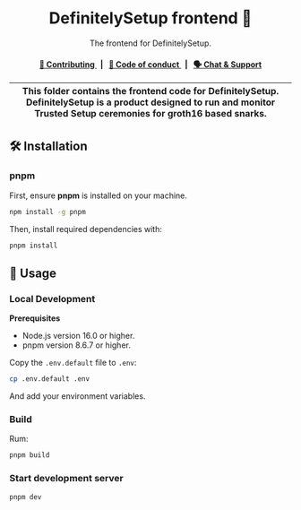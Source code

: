 <p align="center">
    <h1 align="center">
        DefinitelySetup frontend 🌵
    </h1>
    <p align="center">The frontend for DefinitelySetup.</p>
</p>

<div align="center">
    <h4>
        <a href="https://github.com/privacy-scaling-explorations/DefinitelySetup/blob/main/CONTRIBUTING.md">
            👥 Contributing
        </a>
        <span>&nbsp;&nbsp;|&nbsp;&nbsp;</span>
        <a href="https://github.com/privacy-scaling-explorations/DefinitelySetup/blob/main/CODE_OF_CONDUCT.md">
            🤝 Code of conduct
        </a>
        <span>&nbsp;&nbsp;|&nbsp;&nbsp;</span>
        <a href="https://discord.gg/sF5CT5rzrR">
            🗣️ Chat &amp; Support
        </a>
    </h4>
</div>

| This folder contains the frontend code for DefinitelySetup. DefinitelySetup is a product designed to run and monitor Trusted Setup ceremonies for groth16 based snarks. |
| --------------------------------------------------------------------------------------------------------------------------------------------------------------------------------------------- |


## 🛠 Installation

### pnpm

First, ensure **pnpm** is installed on your machine.

```bash
npm install -g pnpm
```

Then, install required dependencies with:

```bash
pnpm install
```

## 📜 Usage

### Local Development

**Prerequisites**

-  Node.js version 16.0 or higher.
-  pnpm version 8.6.7 or higher.

Copy the `.env.default` file to `.env`:

```bash
cp .env.default .env
```

And add your environment variables.

### Build

Rum:

```bash
pnpm build
```

### Start development server

```bash
pnpm dev
```
